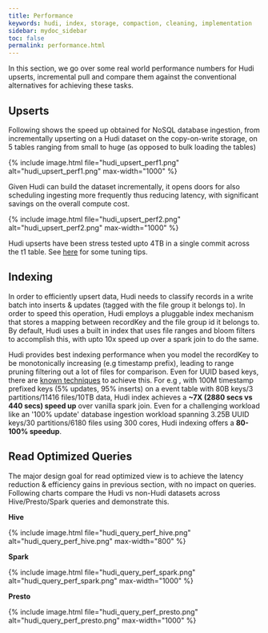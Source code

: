 ```yaml
---
title: Performance
keywords: hudi, index, storage, compaction, cleaning, implementation
sidebar: mydoc_sidebar
toc: false
permalink: performance.html
---
```


In this section, we go over some real world performance numbers for Hudi upserts, incremental pull and compare them against
the conventional alternatives for achieving these tasks. 

## Upserts

Following shows the speed up obtained for NoSQL database ingestion, from incrementally upserting on a Hudi dataset on the copy-on-write storage,
on 5 tables ranging from small to huge (as opposed to bulk loading the tables)

{% include image.html file="hudi_upsert_perf1.png" alt="hudi_upsert_perf1.png" max-width="1000" %}

Given Hudi can build the dataset incrementally, it opens doors for also scheduling ingesting more frequently thus reducing latency, with
significant savings on the overall compute cost.

{% include image.html file="hudi_upsert_perf2.png" alt="hudi_upsert_perf2.png" max-width="1000" %}

Hudi upserts have been stress tested upto 4TB in a single commit across the t1 table. 
See [here](https://cwiki.apache.org/confluence/display/HUDI/Tuning+Guide) for some tuning tips.

## Indexing

In order to efficiently upsert data, Hudi needs to classify records in a write batch into inserts & updates (tagged with the file group 
it belongs to). In order to speed this operation, Hudi employs a pluggable index mechanism that stores a mapping between recordKey and 
the file group id it belongs to. By default, Hudi uses a built in index that uses file ranges and bloom filters to accomplish this, with
upto 10x speed up over a spark join to do the same. 

Hudi provides best indexing performance when you model the recordKey to be monotonically increasing (e.g timestamp prefix), leading to range pruning filtering
out a lot of files for comparison. Even for UUID based keys, there are [known techniques](https://www.percona.com/blog/2014/12/19/store-uuid-optimized-way/) to achieve this.
For e.g , with 100M timestamp prefixed keys (5% updates, 95% inserts) on a event table with 80B keys/3 partitions/11416 files/10TB data, Hudi index achieves a 
**~7X (2880 secs vs 440 secs) speed up** over vanilla spark join. Even for a challenging workload like an '100% update' database ingestion workload spanning 
3.25B UUID keys/30 partitions/6180 files using 300 cores, Hudi indexing offers a **80-100% speedup**.

## Read Optimized Queries

The major design goal for read optimized view is to achieve the latency reduction & efficiency gains in previous section,
with no impact on queries. Following charts compare the Hudi vs non-Hudi datasets across Hive/Presto/Spark queries and demonstrate this.

**Hive**

{% include image.html file="hudi_query_perf_hive.png" alt="hudi_query_perf_hive.png" max-width="800" %}

**Spark**

{% include image.html file="hudi_query_perf_spark.png" alt="hudi_query_perf_spark.png" max-width="1000" %}

**Presto**

{% include image.html file="hudi_query_perf_presto.png" alt="hudi_query_perf_presto.png" max-width="1000" %}
